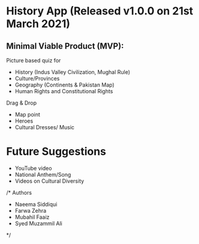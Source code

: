 # History App (Released v1.0.0 on 21st March 2021)


## Minimal Viable Product (MVP):

Picture based quiz for
- History (Indus Valley Civilization, Mughal Rule)
- Culture/Provinces
- Geography (Continents & Pakistan Map)
- Human Rights and Constitutional Rights

Drag & Drop
- Map point 
- Heroes
- Cultural Dresses/ Music

# Future Suggestions
- YouTube video
- National Anthem/Song
- Videos on Cultural Diversity




/* Authors

- Naeema Siddiqui
- Farwa Zehra
- Mubahil Faaiz
- Syed Muzammil Ali

*/

